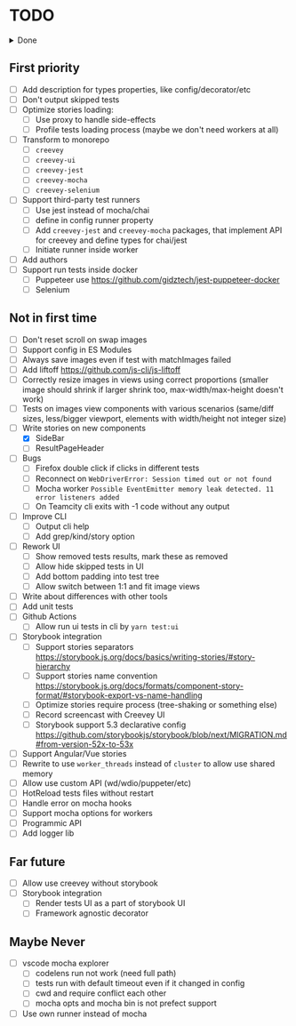 # TODO

<details>
<summary>Done</summary>

- [x] Test types
- [x] Add binary
- [x] Subscribe on workers ready
- [x] Parallel (need pre-build? worker-farm?)
  - [x] Custom server runner
  - [x] Patch mocha runner with cluster
- [x] Allow customize hooks to non-storybook env
- [x] Defined default config + deep merge
- [x] Build correct `d.ts` files. For now, you should remove require types from `lib/creevey.js` after build.
- [x] Pass `config` to server initialization (use process.cwd())
- [x] Single fork for single browser thread
- [x] Mocha workers for server
- [x] Add test parser
- [x] Selenium keep alive
- [x] Allow start/stop tests
- [x] reconnect to selenium (sending keep-alive)
- [x] subscribe websocket api (status commands)
- [x] websocket api types
- [x] Generate static page in report dir
- [x] Save/Load results in/from report dir (js/json)
- [x] Save images report in multiple runs
- [x] Not graceful exit master process on error in workers
- [x] Add worker timeout and restart it
- [x] ~~Ignore elements from screenshot~~
- [x] Custom mocha reporter for worker
- [x] Allow to use Teamcity reporter
- [x] Add worker ready event
- [x] Support load test files from glob patterns
- [x] Better handle websocket messages
- [x] Allow define sets (test files, address, browsers)
  - [x] Filter tests by path in parser
  - [x] Merge common config with browser config
- [x] Web interface
  - [x] webpack build
  - [x] usage react-ui
  - [x] output tests tree
  - [x] allow start/stop
  - [x] comm with API by test id
  - [x] approve images
  - [x] Offline mode, load report data
  - [x] Output test error message
  - [x] output reported images
  - [x] better images view like github does
    - [x] SlideView
    - [x] BlendView
  - [x] switch images by hotkeys
  - [x] output test status (pending)
  - [x] update/re-calc suite status
  - [x] use classnames (emotion)
  - [x] ApprovedRetry
  - [x] Fix incorrect output new images
  - [x] output skipped tests
  - [x] Output test error message
  - [x] Fit large images inside TestResultView
  - [x] Allow view fullscale images
  - [x] Invert expect/actual color
  - [x] Better output test error message
- [x] Test grep regexp don't work with parenthesis
- [x] Don't respect skip flag from report json
- [x] Browser resolution option
- [x] Fix TeamCity reporter `<unknown test name>`
- [x] Output images for Teamcity reporter
- [x] Setup viewport size
- [x] Color output in console
- [x] Server state sync
- [x] Config npmignore files
- [x] Status runner
- [x] Add Storybook for web ui components
- [x] Restart selenium driver on timeout
- [x] Export decorator from creevey
- [x] Improve ts support for creevey (like webpack does)
  - [x] Don't work with ts-node + esnext modules
- [x] Define simple version for browsers
- [x] Simplify types re-export for lib usage
- [x] Calc correct viewport size
- [x] Fix skip/unskip tests between run without delete report dir
- [x] Allow clean approved images
- [x] Generate runtime tests based on stories
- [x] Reload IE page on start (don't handle storybook hot-reload)
- [x] Allow leave reason comment for skipped tests
- [x] Update args readme (config, parser, ...)
- [x] Add cli arguments
  - [x] config
  - [x] parser
  - [x] ui
  - [x] reporter
  - [x] update
  - [x] ~~init~~
  - [x] port
- [x] Storybook integration
  - [x] Update to Storybook@5.x
  - [x] Reset mouse position
  - [x] Support storybook 3.x-5.x
  - [x] Simplify generated tests tree according by stories/tests/images
  - [x] Use require.context from storybook config or storybook event to get tests (without \_\_filename usage)
  - [x] Add note about skip option and story/kind name case convention
- [x] Allow Composite images
- [x] Slide story don't work correctly, must be fixed
- [x] Better error message about open storybook page
- [x] Exit if worker got `UnhandledPromiseRejectionWarning`
- [x] Serialize skip regexp
- [x] Husky, lint-staged
- [x] Rework UI
  - [x] Improve UI performance on initial load
  - [x] Put tests tree into side page
  - [x] Output test result view into main page block
  - [x] Output error message multiline
  - [x] Show icons for skipped tests
  - [x] Allow check/uncheck tests without results
- [x] Update incorrect work with new structure directory
- [x] Reset button nowrap style
- [x] Skip by browser regexp don't work (webdriver serialization)
- [x] Convert storycase to export name
- [x] Allow assert multiple images in one test (chai toMatchImages())
- [x] Remove Loader, use require.context
- [x] Remove tests parser ability, support only storybook
- [x] ~~Add `babel-plugin-typescript-to-proptypes`~~ Seems this plugin doesn't do so much
- [x] Allow skip tests inside story
- [x] ~~Not properly work with CRA (need to install ts-node or @babel/register)~~ Add notes in readme
- [x] ~~Lint sort imports~~
- [x] ~~Allow define mocha hooks~~
- [x] Optimize stories load process (don't import other stuff like react, components and other browser libs/styles/images/fonts)
- [x] Don't output tests without status if filtering by status
- [x] Patch @babel/register hook to allow use '.ts' along side with '.tsx' extensions

  </details>

## First priority

- [ ] Add description for types properties, like config/decorator/etc
- [ ] Don't output skipped tests
- [ ] Optimize stories loading:
  - [ ] Use proxy to handle side-effects
  - [ ] Profile tests loading process (maybe we don't need workers at all)
- [ ] Transform to monorepo
  - [ ] `creevey`
  - [ ] `creevey-ui`
  - [ ] `creevey-jest`
  - [ ] `creevey-mocha`
  - [ ] `creevey-selenium`
- [ ] Support third-party test runners
  - [ ] Use jest instead of mocha/chai
  - [ ] define in config runner property
  - [ ] Add `creevey-jest` and `creevey-mocha` packages, that implement API for creevey and define types for chai/jest
  - [ ] Initiate runner inside worker
- [ ] Add authors
- [ ] Support run tests inside docker
  - [ ] Puppeteer use https://github.com/gidztech/jest-puppeteer-docker
  - [ ] Selenium

## Not in first time

- [ ] Don't reset scroll on swap images
- [ ] Support config in ES Modules
- [ ] Always save images even if test with matchImages failed
- [ ] Add liftoff https://github.com/js-cli/js-liftoff
- [ ] Correctly resize images in views using correct proportions (smaller image should shrink if larger shrink too, max-width/max-height doesn't work)
- [ ] Tests on images view components with various scenarios (same/diff sizes, less/bigger viewport, elements with width/height not integer size)
- [ ] Write stories on new components
  - [x] SideBar
  - [ ] ResultPageHeader
- [ ] Bugs
  - [ ] Firefox double click if clicks in different tests
  - [ ] Reconnect on `WebDriverError: Session timed out or not found`
  - [ ] Mocha worker `Possible EventEmitter memory leak detected. 11 error listeners added`
  - [ ] On Teamcity cli exits with -1 code without any output
- [ ] Improve CLI
  - [ ] Output cli help
  - [ ] Add grep/kind/story option
- [ ] Rework UI
  - [ ] Show removed tests results, mark these as removed
  - [ ] Allow hide skipped tests in UI
  - [ ] Add bottom padding into test tree
  - [ ] Allow switch between 1:1 and fit image views
- [ ] Write about differences with other tools
- [ ] Add unit tests
- [ ] Github Actions
  - [ ] Allow run ui tests in cli by `yarn test:ui`
- [ ] Storybook integration
  - [ ] Support stories separators https://storybook.js.org/docs/basics/writing-stories/#story-hierarchy
  - [ ] Support stories name convention https://storybook.js.org/docs/formats/component-story-format/#storybook-export-vs-name-handling
  - [ ] Optimize stories require process (tree-shaking or something else)
  - [ ] Record screencast with Creevey UI
  - [ ] Storybook support 5.3 declarative config https://github.com/storybookjs/storybook/blob/next/MIGRATION.md#from-version-52x-to-53x
- [ ] Support Angular/Vue stories
- [ ] Rewrite to use `worker_threads` instead of `cluster` to allow use shared memory
- [ ] Allow use custom API (wd/wdio/puppeter/etc)
- [ ] HotReload tests files without restart
- [ ] Handle error on mocha hooks
- [ ] Support mocha options for workers
- [ ] Programmic API
- [ ] Add logger lib

## Far future

- [ ] Allow use creevey without storybook
- [ ] Storybook integration
  - [ ] Render tests UI as a part of storybook UI
  - [ ] Framework agnostic decorator

## Maybe Never

- [ ] vscode mocha explorer
  - [ ] codelens run not work (need full path)
  - [ ] tests run with default timeout even if it changed in config
  - [ ] cwd and require conflict each other
  - [ ] mocha opts and mocha bin is not prefect support
- [ ] Use own runner instead of mocha
